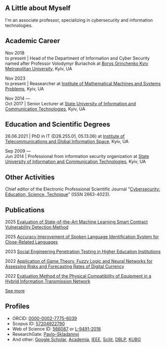 ## A Little about Myself

I'm an associate professor, specializing in cybersecurity and information technologies.

## Academic Career

Nov&nbsp;2018<br />to&nbsp;present | Head of the Department of Information and Cyber Security named after Professor Volodymyr Buriachok at [Borys Grinchenko Kyiv Metropolitan University](https://partner.kubg.edu.ua/), Kyiv, UA

Nov&nbsp;2023<br />to&nbsp;present | Reasearcher at [Institute of Mathematical Machines and Systems Problems](http://www.immsp.kiev.ua/eng/index.html), Kyiv, UA

Nov&nbsp;2014&nbsp;—<br />Oct&nbsp;2017 | Senior Lecturer at [State University of Information and Communication Technologies](https://www.duikt.edu.ua/en/), Kyiv, UA

## Education and Scientific Degrees

26.06.2021 | PhD in IT (D26.255.01, 05.13.06) at [Institute of Telecommunications and Global Information Space](https://itgip.org/en/), Kyiv, UA

Sep&nbsp;2009&nbsp;—<br />Jun&nbsp;2014 | Professional from information security organization at [State University of Information and Communication Technologies](https://www.duikt.edu.ua/en/), Kyiv, UA

## Other Activities

Chief editor of the Electronic Professional Scientific Journal "[Cybersecurity: Education, Science, Technique](https://www.csecurity.kubg.edu.ua/index.php/journal/index)" (ISSN 2663-4023).

## Publications

2025 [Evaluation of State-of-the-Art Machine Learning Smart Contract Vulnerability Detection Method](pubs/Evaluation-of-State-of-the-Art-Machine-Learning-Smart-Contract-Vulnerability-Detection-Method.md)

2025 [Accuracy Improvement of Spoken Language Identification System for Close-Related Languages](pubs/Accuracy-Improvement-of-Spoken-Language-Identification-System-for-Close-Related-Languages.md)

2023 [Social Engineering Penetration Testing in Higher Education Institutions](pubs/Social-Engineering-Penetration-Testing-in-Higher-Education-Institutions.md)

2022 [Application of Game Theory, Fuzzy Logic and Neural Networks for Assessing Risks and Forecasting Rates of Digital Currency](pubs/Application-of-Game-Theory-Fuzzy-Logic-and-Neural-Networks-for-Assessing-Risks-and-Forecasting-Rates-of-Digital-Currency.md)

2022 [Evaluation Method of the Physical Compatibility of Equipment in a Hybrid Information Transmission Network](pubs/Evaluation-Method-of-the-Physical-Compatibility-of-Equipment-in-a-Hybrid-Information-Transmission-Network.md)

[See more](/pubs/list.md)

## Profiles

* ORCID: [0000-0002-7775-6039](https://orcid.org/0000-0002-7775-6039)
* Scopus ID: [57204922790](https://www.scopus.com/authid/detail.uri?authorId=57204922790)
* Web of Science ID: [566087](https://www.webofscience.com/wos/author/record/566087) or [L-9491-2018](https://www.webofscience.com/wos/author/record/L-9491-2018)
* ResearchGate: [Pavlo-Skladannyi](https://www.researchgate.net/profile/Pavlo-Skladannyi)
* And other: [Google Scholar](https://scholar.google.com/citations?user=u1Q82DsAAAAJ), [Academia](https://kubg.academia.edu/PavloSkladannyi), [IEEE](https://ieeexplore.ieee.org/author/37088905329), [Scilit](https://www.scilit.com/scholars/10641113), [DBLP](https://dblp.org/pid/243/5600.html), [KUBG](https://wiki.kubg.edu.ua/%D0%A1%D0%BA%D0%BB%D0%B0%D0%B4%D0%B0%D0%BD%D0%BD%D0%B8%D0%B9_%D0%9F%D0%B0%D0%B2%D0%BB%D0%BE_%D0%9C%D0%B8%D0%BA%D0%BE%D0%BB%D0%B0%D0%B9%D0%BE%D0%B2%D0%B8%D1%87)